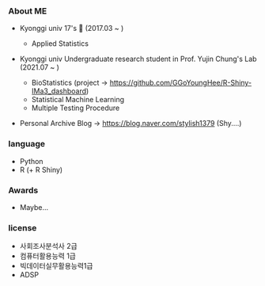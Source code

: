 ### About ME

- Kyonggi univ 17's 🏫 (2017.03 ~ )
	- Applied Statistics

- Kyonggi univ Undergraduate research student in Prof. Yujin Chung's Lab (2021.07 ~ )
	- BioStatistics (project -> https://github.com/GGoYoungHee/R-Shiny-IMa3_dashboard)
	- Statistical Machine Learning
	- Multiple Testing Procedure

- Personal Archive Blog -> https://blog.naver.com/stylish1379  (Shy....)

### language

- Python
- R (+ R Shiny)

### Awards

- Maybe...

### license

- 사회조사분석사 2급
- 컴퓨터활용능력 1급
- 빅데이터실무활용능력1급
- ADSP
